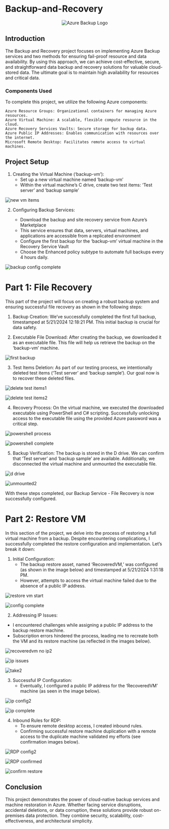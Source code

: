 # Backup-and-Recovery

<div align="center">

![Azure Backup Logo](https://imgur.com/VVl1i8B.jpg)

</div>

## Introduction

The Backup and Recovery project focuses on implementing Azure Backup services and two methods for ensuring fail-proof resource and data availability. By using this approach, we can achieve cost-effective, secure, and straightforward data backup and recovery solutions for valuable cloud-stored data. The ultimate goal is to maintain high availability for resources and critical data.

### Components Used

To complete this project, we utilize the following Azure components:

    Azure Resource Groups: Organizational containers for managing Azure resources.
    Azure Virtual Machine: A scalable, flexible compute resource in the cloud.
    Azure Recovery Services Vaults: Secure storage for backup data.
    Azure Public IP Addresses: Enables communication with resources over the internet.
    Microsoft Remote Desktop: Facilitates remote access to virtual machines.

## Project Setup

1. Creating the Virtual Machine (‘backup-vm’):
   -  Set up a new virtual machine named ‘backup-vm’
   -  Within the virtual machine’s C drive, create two test items: ‘Test server’ and ‘backup sample’

![new vm items](https://imgur.com/Ta484UI.jpg)

2. Configuring Backup Services:

    - Download the backup and site recovery service from Azure’s Marketplace
    - This service ensures that data, servers, virtual machines, and applications are accessible from a replicated environment
    - Configure the first backup for the ‘backup-vm’ virtual machine in the Recovery Service Vault
    - Choose the Enhanced policy subtype to automate full backups every 4 hours daily.

![backup config complete](https://imgur.com/HbQzm8E.jpg) 

# Part 1: File Recovery
This part of the project will focus on creating a robust backup system and ensuring successful file recovery as shown in the following steps:

1. Backup Creation: We’ve successfully completed the first full backup, timestamped at 5/21/2024 12:18:21 PM. This initial backup is crucial for data safety.

2. Executable File Download: After creating the backup, we downloaded it as an executable file. This file will help us retrieve the backup on the ‘backup-vm’ machine.
 
![first backup](https://imgur.com/I35AQGf.jpg)

3. Test Items Deletion: As part of our testing process, we intentionally deleted test items (‘Test server’ and ‘backup sample’). Our goal now is to recover these deleted files.

![delete test items1](https://imgur.com/clLk8gD.jpg) 

![delete test items2](https://imgur.com/9npV3VU.jpg) 

4. Recovery Process: On the virtual machine, we executed the downloaded executable using PowerShell and C# scripting. Successfully unlocking access to the executable file using the provided Azure password was a critical step.

![powershell process](https://imgur.com/FFyTmeT.jpg) 

![powershell complete](https://imgur.com/JZ8D66n.jpg) 

5. Backup Verification: The backup is stored in the D drive. We can confirm that ‘Test server’ and ‘backup sample’ are available. Additionally, we disconnected the virtual machine and unmounted the executable file.

![d drive](https://imgur.com/uyo7sDP.jpg) 

![unmounted2](https://imgur.com/3PWT9p7.jpg) 

With these steps completed, our Backup Service - File Recovery is now successfully configured.

# Part 2: Restore VM
In this section of the project, we delve into the process of restoring a full virtual machine from a backup. Despite encountering complications, I successfully completed the restore configuration and implementation. Let’s break it down:

1. Initial Configuration:
   - The backup restore asset, named ‘RecoveredVM,’ was configured (as shown in the image below) and timestamped at 5/21/2024 1:31:18 PM.
   - However, attempts to access the virtual machine failed due to the absence of a public IP address.

![restore vm start](https://imgur.com/sUyeDFV.jpg) 

![config complete](https://imgur.com/YjHN11Z.jpg) 

2. Addressing IP Issues:
 - I encountered challenges while assigning a public IP address to the backup restore machine.
 - Subscription errors hindered the process, leading me to recreate both the VM and its restore machine (as reflected in the images below).

![recoveredvm no ip2](https://imgur.com/6DkPGO0.jpg) 

![ip issues](https://imgur.com/kY2L63Y.jpg) 

![take2](https://imgur.com/xgzNybr.jpg) 

3. Successful IP Configuration:
   - Eventually, I configured a public IP address for the ‘RecoveredVM’ machine (as seen in the image below).

![ip config2](https://imgur.com/jLdUYgz.jpg) 

![ip complete](https://imgur.com/bbxLRhQ.jpg) 

4. Inbound Rules for RDP:
   - To ensure remote desktop access, I created inbound rules.
   - Confirming successful restore machine duplication with a remote access to the duplicate machine validated my efforts (see confirmation images below).

![RDP config2](https://imgur.com/grXt9DB.jpg) 

![RDP confirmed](https://imgur.com/5VOZrtJ.jpg) 

![confirm restore](https://imgur.com/ep6oO7G.jpg) 

## Conclusion
This project demonstrates the power of cloud-native backup services and machine restoration in Azure. Whether facing service disruptions, accidental deletions, or data corruption, these solutions provide robust on-premises data protection. They combine security, scalability, cost-effectiveness, and architectural simplicity.

